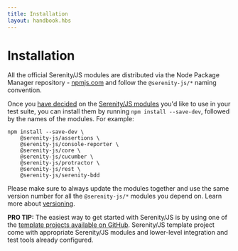 ```yaml
---
title: Installation
layout: handbook.hbs
---
```

# Installation

All the official Serenity/JS modules are distributed via the Node Package Manager repository - [npmjs.com](https://www.npmjs.com/search?q=%40serenity-js) and follow the `@serenity-js/*` naming convention.

Once you [have decided](/handbook/integration/architecture.html) on the [Serenity/JS modules](/modules) you'd like to use in your test suite, you can install them by running `npm install --save-dev`, followed by the names of the modules. For example:

```text
npm install --save-dev \
    @serenity-js/assertions \
    @serenity-js/console-reporter \
    @serenity-js/core \
    @serenity-js/cucumber \
    @serenity-js/protractor \
    @serenity-js/rest \
    @serenity-js/serenity-bdd
```

Please make sure to always update the modules together and use the same version number for all the `@serenity-js/*` modules you depend on. Learn more about [versioning](/handbook/integration/versioning.html).

<div class="pro-tip">
    <div class="icon"><i class="fas fa-lightbulb"></i></div>
    <div class="text"><p><strong>PRO TIP:</strong>
    The easiest way to get started with Serenity/JS is by using one of the <a href="https://github.com/serenity-js/">template projects available on GitHub</a>. Serenity/JS template project come with appropriate Serenity/JS modules and lower-level integration and test tools already configured.
    </p></div>
</div>
